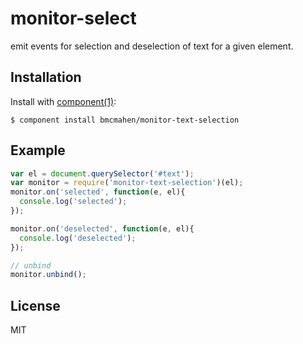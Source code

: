 
# monitor-select

  emit events for selection and deselection of text for a given element.

## Installation

  Install with [component(1)](http://component.io):

    $ component install bmcmahen/monitor-text-selection

## Example

```javascript
var el = document.querySelector('#text');
var monitor = require('monitor-text-selection')(el);
monitor.on('selected', function(e, el){
  console.log('selected');
});

monitor.on('deselected', function(e, el){
  console.log('deselected');
});

// unbind 
monitor.unbind();
```



## License

  MIT
